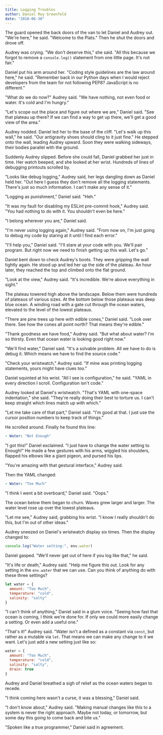 ```yaml
---
title: Logging Troubles
author: Daniel Roy Greenfeld
date: "2018-06-30"
---
```


The guard opened the back doors of the van to let Daniel and Audrey out. "We're here," he said. "Welcome to the Plats." Then he shut the doors and drove off.

Audrey was crying. "We don't deserve this," she said. "All this because we forgot to remove a `console.log()` statement from one little page. It's not fair."

Daniel put his arm around her. "Coding style guidelines are the law around here," he said. "Remember back in our Python days when I would reject developers from the team for not following PEP8? JavaScript is no different."

"What do we do now?" Audrey said. "We have nothing, not even food or water. It's cold and I'm hungry."

"Let's scope out the place and figure out where we are," Daniel said. "See that plateau up there? If we can find a way to get up there, we'll get a good view of the area."

Audrey nodded. Daniel led her to the base of the cliff. "Let's walk up this wall," he said. "Our antigravity shoes should cling to it just fine." He stepped onto the wall, leading Audrey upward. Soon they were walking sideways, their bodies parallel with the ground.

Suddenly Audrey slipped. Before she could fall, Daniel grabbed her just in time. Her watch beeped, and she looked at her wrist. Hundreds of lines of debugging printouts scrolled by.

"Looks like debug logging," Audrey said, her legs dangling down as Daniel held her. "Out here I guess they don't remove all the logging statements. There's just so much information. I can't make any sense of it."

"Logging as punishment," Daniel said. "Heh."

"It was my fault for disabling my ESLint pre-commit hook," Audrey said. "You had nothing to do with it. You shouldn't even be here."

"I belong wherever you are," Daniel said.

"I'm never using logging again," Audrey said. "From now on, I'm just going to debug my code by staring at it until I find each error."

"I'll help you," Daniel said. "I'll stare at your code with you. We'll pair program. But right now we need to finish getting up this wall. Let's go."

Daniel bent down to check Audrey's boots. They were gripping the wall tightly again. He stood up and led her up the side of the plateau. An hour later, they reached the top and climbed onto the flat ground.

"Look at the view," Audrey said. "It's incredible. We're above everything in sight."

The plateau towered high above the landscape. Below them were hundreds of plateaus of various sizes. At the bottom below those plateaus was deep blue ocean. A winding road with a gate cut through the ocean waters, elevated to the level of the lowest plateaus.

"There are pine trees up here with edible cones," Daniel said. "Look over there. See how the cones all point north? That means they're edible."

"Thank goodness we have food," Audrey said. "But what about water? I'm so thirsty. Even that ocean water is looking good right now."

"We'll find water," Daniel said. "It's a solvable problem. All we have to do is debug it. Which means we have to find the source code."

"Check your wristwatch," Audrey said. "If mine was printing logging statements, yours might have clues too."

Daniel squinted at his wrist. "All I see is configuration," he said. "YAML in every direction I scroll. Configuration isn't code."

Audrey looked at Daniel's wristwatch. "That's YAML with one-space indentation," she said. "They're really doing their best to torture us. I can't keep straight which lines match up with which."

"Let me take care of that part," Daniel said. "I'm good at that. I just use the cursor position numbers to keep track of things."

He scrolled around. Finally he found this line:

```yaml
- Water: "Not Enough"
```

"I got this!" Daniel exclaimed. "I just have to change the water setting to Enough!" He made a few gestures with his arms, wiggled his shoulders, flapped his elbows like a giant pigeon, and pursed his lips.

"You're amazing with that gestural interface," Audrey said.

Then the YAML changed:

```yaml
- Water: "Too Much"
```

"I think I went a bit overboard," Daniel said. "Oops."

The ocean below them began to churn. Waves grew larger and larger. The water level rose up over the lowest plateaus.

"Let me see," Audrey said, grabbing his wrist. "I know I really shouldn't do this, but I'm out of other ideas."

Audrey sneezed on Daniel's wristwatch display six times. Then the display changed to:

```js
console.log("Water setting:", env.water)
```

Daniel gasped. "We'll never get out of here if you log like that," he said.

"It's life or death," Audrey said. "Help me figure this out. Look for any setting in the `env.water` that we can use. Can you think of anything do with these three settings?

```javascript
let water = {
  amount: "Too Much",
  temperature: "cold",
  salinity: "salty"
}
```

"I can't think of anything," Daniel said in a glum voice. "Seeing how fast that ocean is coming, I think we're done for. If only we could more easily change a setting. Or even add a useful one."

"That's it!" Audrey said. "Water isn't a defined as a constant via `const`, but rather as a mutable via `let`. That means we can make any change to it we want. Let's just add a new setting just like so:

```javascript
water = {
  amount: "Too Much",
  temperature: "cold",
  salinity: "salty",
  drain: true
}
```

Audrey and Daniel breathed a sigh of relief as the ocean waters began to recede.

"I think coming here wasn't a curse, it was a blessing," Daniel said.

"I don't know about," Audrey said. "Making manual changes like this to a system is never the right approach. Maybe not today, or tomorrow, but some day this going to come back and bite us."

"Spoken like a true programmer," Daniel said in agreement.
